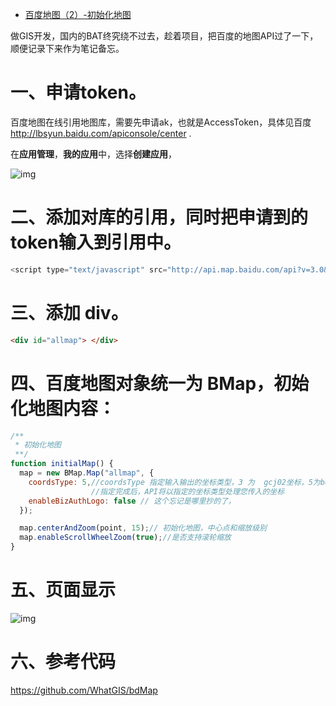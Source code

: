 - [百度地图（2）-初始化地图](https://www.cnblogs.com/googlegis/p/14680620.html)

做GIS开发，国内的BAT终究绕不过去，趁着项目，把百度的地图API过了一下，顺便记录下来作为笔记备忘。

# 一、申请token。

百度地图在线引用地图库，需要先申请ak，也就是AccessToken，具体见百度 http://lbsyun.baidu.com/apiconsole/center .

在**应用管理**，**我的应用**中，选择**创建应用**，

![img](https://img2020.cnblogs.com/blog/59231/202104/59231-20210420112432945-1547334990.png)

 

 

# 二、添加对库的引用，同时把申请到的token输入到引用中。

```js
<script type="text/javascript" src="http://api.map.baidu.com/api?v=3.0&ak=xxxxxxxxxx"></script>
```

# 三、添加 div。

```html
<div id="allmap"> </div>
```

# 四、百度地图对象统一为 BMap，初始化地图内容：

```js
/**
 * 初始化地图
 **/
function initialMap() {
  map = new BMap.Map("allmap", {
    coordsType: 5,//coordsType 指定输入输出的坐标类型，3 为  gcj02坐标，5为bd011坐标，默认为5，
                  //指定完成后，API将以指定的坐标类型处理您传入的坐标
    enableBizAuthLogo: false // 这个忘记是哪里抄的了，
  });

  map.centerAndZoom(point, 15);// 初始化地图，中心点和缩放级别
  map.enableScrollWheelZoom(true);//是否支持滚轮缩放
}
```

# 五、页面显示

![img](https://img2020.cnblogs.com/blog/59231/202104/59231-20210420131203183-1091849431.png)

# 六、参考代码

https://github.com/WhatGIS/bdMap